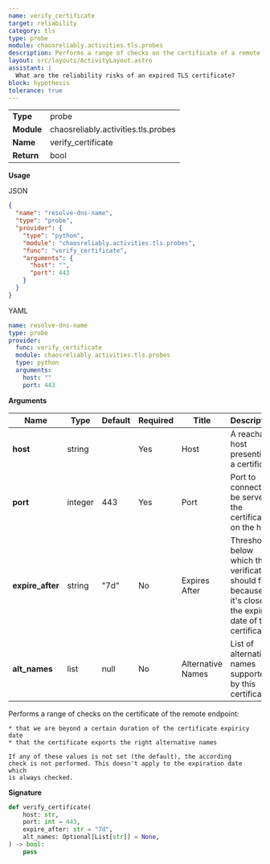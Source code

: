 ```yaml
---
name: verify_certificate
target: reliability
category: tls
type: probe
module: chaosreliably.activities.tls.probes
description: Performs a range of checks on the certificate of a remote endpoint
layout: src/layouts/ActivityLayout.astro
assistant: |
  What are the reliability risks of an expired TLS certificate?
block: hypothesis
tolerance: true
---
```


|            |                                     |
| ---------- | ----------------------------------- |
| **Type**   | probe                               |
| **Module** | chaosreliably.activities.tls.probes |
| **Name**   | verify_certificate                        |
| **Return** | bool                                |

**Usage**

JSON

```json
{
  "name": "resolve-dns-name",
  "type": "probe",
  "provider": {
    "type": "python",
    "module": "chaosreliably.activities.tls.probes",
    "func": "verify_certificate",
    "arguments": {
      "host": "",
      "port": 443
    }
  }
}
```

YAML

```yaml
name: resolve-dns-name
type: probe
provider:
  func: verify_certificate
  module: chaosreliably.activities.tls.probes
  type: python
  arguments:
    host: ""
    port: 443
```

**Arguments**

| Name             | Type    | Default | Required | Title             | Description                                                                                                 |
| ---------------- | ------- | ------- | -------- | ----------------- | ----------------------------------------------------------------------------------------------------------- |
| **host**         | string  |         | Yes      | Host              | A reachable host presenting a certificate                                                                   |
| **port**         | integer | 443     | Yes      | Port              | Port to connect to be served the certificate on the host                                                    |
| **expire_after** | string  | "7d"    | No       | Expires After     | Threshold below which the verification should fail because it's close to the expiry date of the certificate |
| **alt_names**    | list    | null    | No       | Alternative Names | List of alternative names supported by this certificate                                                     |

Performs a range of checks on the certificate of the remote endpoint:

    * that we are beyond a certain duration of the certificate expiricy date
    * that the certificate exports the right alternative names

    If any of these values is not set (the default), the according
    check is not performed. This doesn't apply to the expiration date which
    is always checked.

**Signature**

```python
def verify_certificate(
    host: str,
    port: int = 443,
    expire_after: str = "7d",
    alt_names: Optional[List[str]] = None,
) -> bool:
    pass

```
